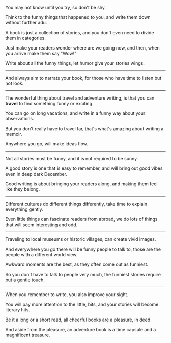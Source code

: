 You may not know until you try,
so don't be shy.

Think to the funny things that happened to you,
and write them down without further adu.

A book is just a collection of stories,
and you don't even need to divide them in categories.

Just make your readers wonder where are we going now,
and then, when you arrive make them say "Wow!"

Write about all the funny things,
let humor give your stories wings.

---

And always aim to narrate your book,
for those who have time to listen but not look.

---

The wonderful thing about travel and adventure writing,
is that you can __travel__ to find something funny or exciting.

You can go on long vacations,
and write in a funny way about your observations.

But you don't really have to travel far,
that's what's amazing about writing a memoir.

Anywhere you go,
will make ideas flow.

---

Not all stories must be funny,
and it is not required to be sunny.

A good story is one that is easy to remember,
and will bring out good vibes even in deep dark December.

Good writing is about bringing your readers along,
and making them feel like they belong.

---

Different cultures do different things differently,
take time to explain everything gently.

Even little things can fascinate readers from abroad,
we do lots of things that will seem interesting and odd.

---

Traveling to local museums or historic villages,
can create vivid images.

And everywhere you go there will be funny people to talk to,
those are the people with a different world view.

Awkward moments are the best,
as they often come out as funniest.

So you don't have to talk to people very much,
the funniest stories require but a gentle touch.

---

When you remember to write,
you also improve your sight.

You will pay more attention to the little, bits,
and your stories will become literary hits.

Be it a long or a short read,
all cheerful books are a pleasure, in deed.

And aside from the pleasure,
an adventure book is a time capsule and a magnificent treasure.
